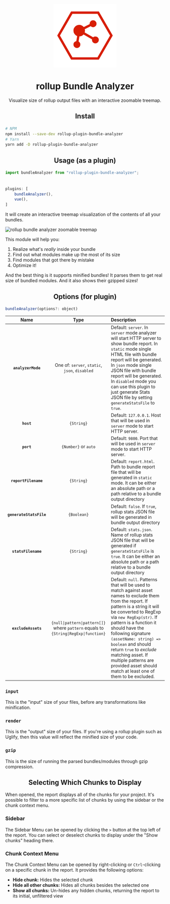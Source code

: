 <div align="center">
  <a href="https://rollupjs.org/guide/en/">
    <img width="200" height="200"
      src="https://raw.githubusercontent.com/Jerry2023/rollup-plugin-bundle-analyzer/main/assets/log.png">
  </a>
  <h1>rollup Bundle Analyzer</h1>
  <p>Visualize size of rollup output files with an interactive zoomable treemap.</p>
</div>

<h2 align="center">Install</h2>

```bash
# NPM
npm install --save-dev rollup-plugin-bundle-analyzer
# Yarn
yarn add -D rollup-plugin-bundle-analyzer
```

<h2 align="center">Usage (as a plugin)</h2>

```js
import bundleAnalyzer from "rollup-plugin-bundle-analyzer";


plugins: [
    bundleAnalyzer(),
    vue(),
]
```

It will create an interactive treemap visualization of the contents of all your bundles.

![rollup bundle analyzer zoomable treemap](https://cloud.githubusercontent.com/assets/302213/20628702/93f72404-b338-11e6-92d4-9a365550a701.gif)

This module will help you:

1. Realize what's *really* inside your bundle
2. Find out what modules make up the most of its size
3. Find modules that got there by mistake
4. Optimize it!

And the best thing is it supports minified bundles! It parses them to get real size of bundled modules.
And it also shows their gzipped sizes!

<h2 align="center">Options (for plugin)</h2>

```js
bundleAnalyzer(options?: object)
```

|Name|Type|Description|
|:--:|:--:|:----------|
|**`analyzerMode`**|One of: `server`, `static`, `json`, `disabled`|Default: `server`. In `server` mode analyzer will start HTTP server to show bundle report. In `static` mode single HTML file with bundle report will be generated. In `json` mode single JSON file with bundle report will be generated. In `disabled` mode you can use this plugin to just generate Stats JSON file by setting `generateStatsFile` to `true`. |
|**`host`**|`{String}`|Default: `127.0.0.1`. Host that will be used in `server` mode to start HTTP server.|
|**`port`**|`{Number}` or `auto`|Default: `9800`. Port that will be used in `server` mode to start HTTP server.|
|**`reportFilename`**|`{String}`|Default: `report.html`. Path to bundle report file that will be generated in `static` mode. It can be either an absolute path or a path relative to a bundle output directory |
|**`generateStatsFile`**|`{Boolean}`|Default: `false`. If `true`, rollup stats JSON file will be generated in bundle output directory|
|**`statsFilename`**|`{String}`|Default: `stats.json`. Name of rollup stats JSON file that will be generated if `generateStatsFile` is `true`. It can be either an absolute path or a path relative to a bundle output directory |
|**`excludeAssets`**|`{null\|pattern\|pattern[]}` where `pattern` equals to `{String\|RegExp\|function}`|Default: `null`. Patterns that will be used to match against asset names to exclude them from the report. If pattern is a string it will be converted to RegExp via `new RegExp(str)`. If pattern is a function it should have the following signature `(assetName: string) => boolean` and should return `true` to *exclude* matching asset. If multiple patterns are provided asset should match at least one of them to be excluded. |

### `input`

This is the "input" size of your files, before any transformations like
minification.

### `render`

This is the "output" size of your files. If you're using a rollup plugin such
as Uglify, then this value will reflect the minified size of your code.

### `gzip`

This is the size of running the parsed bundles/modules through gzip compression.

<h2 align="center">Selecting Which Chunks to Display</h2>

When opened, the report displays all of the chunks for your project. It's possible to filter to a more specific list of chunks by using the sidebar or the chunk context menu.

### Sidebar

The Sidebar Menu can be opened by clicking the `>` button at the top left of the report. You can select or deselect chunks to display under the "Show chunks" heading there.

### Chunk Context Menu

The Chunk Context Menu can be opened by right-clicking or `Ctrl`-clicking on a specific chunk in the report. It provides the following options:

* **Hide chunk:** Hides the selected chunk
* **Hide all other chunks:** Hides all chunks besides the selected one
* **Show all chunks:** Un-hides any hidden chunks, returning the report to its initial, unfiltered view
